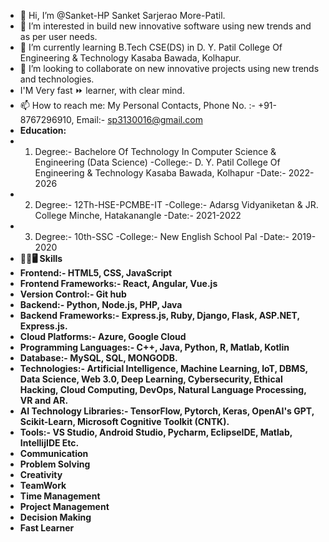- 👋 Hi, I’m @Sanket-HP Sanket Sarjerao More-Patil.
- 👀 I’m interested in build new innovative software using new trends and as per user needs.
- 🌱 I’m currently learning B.Tech CSE(DS) in D. Y. Patil College Of Engineering & Technology Kasaba Bawada, Kolhapur.
- 💞️ I’m looking to collaborate on new innovative projects using new trends and technologies.
- I'M Very fast ⏩ learner, with clear mind.
- 📫 How to reach me: My Personal Contacts, Phone No. :- +91-8767296910, Email:- sp3130016@gmail.com
- <b>Education:</b>
- 1) Degree:- Bachelore Of Technology In Computer Science & Engineering (Data Science)
     -College:- D. Y. Patil College Of Engineering & Technology Kasaba Bawada, Kolhapur
     -Date:- 2022-2026
- 2) Degree:- 12Th-HSE-PCMBE-IT
     -College:- Adarsg Vidyaniketan & JR. College Minche, Hatakanangle
     -Date:- 2021-2022
- 3) Degree:- 10th-SSC
     -College:- New English School Pal
     -Date:- 2019-2020     
- <b>🤹‍♂️🖥️ Skills</b>
- <b>Frontend:-<b> HTML5, CSS, JavaScript
- <b>Frontend Frameworks:-</b> React, Angular, Vue.js
- <b>Version Control:-</b> Git hub
- <b>Backend:-</b> Python, Node.js, PHP, Java
- <b>Backend Frameworks:-<b> Express.js, Ruby, Django, Flask, ASP.NET, Express.js.
- <b>Cloud Platforms:-</b> Azure, Google Cloud
- <b>Programming Languages:-</b> C++, Java, Python, R, Matlab, Kotlin
- <b>Database:-</b> MySQL, SQL, MONGODB.
- <b>Technologies:-</b> Artificial Intelligence, Machine Learning, IoT, DBMS, Data Science, Web 3.0, Deep Learning, Cybersecurity, Ethical Hacking, Cloud Computing, DevOps, Natural Language Processing, VR and AR.
- <b>AI Technology Libraries:-</b> TensorFlow, Pytorch, Keras, OpenAI's GPT, Scikit-Learn, Microsoft Cognitive Toolkit (CNTK).
- <b>Tools:-</b> VS Studio, Android Studio, Pycharm, EclipseIDE, Matlab, IntellijIDE Etc.
- <b>Communication</b>
- <b>Problem Solving</b>
- <b>Creativity</b>
- <b>TeamWork</b>
- <b>Time Management</b>
- <b>Project Management</b>
- <b>Decision Making</b>
- <b>Fast Learner</b> 

<!---
Sanket-HP/Sanket-HP is a ✨ special ✨ repository because its `README.md` (this file) appears on your GitHub profile.
You can click the Preview link to take a look at your changes.
--->
